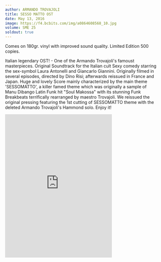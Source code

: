 ```yaml
---
author: ARMANDO TROVAJOLI
title: SESSO MATTO OST
date: May 13, 2016
image: https://f4.bcbits.com/img/a0864608568_10.jpg
volume: SME 25
soldout: true
---
```


Comes on 180gr. vinyl with improved sound quality. Limited Edition 500 copies.

Italian legendary OST! - One of the Armando Trovajoli's famoust masterpieces. Original Soundtrack for the Italian cult Sexy comedy starring the sex-symbol Laura Antonelli and Giancarlo Giannini. Originally filmed in several episodes, directed by Dino Risi; afterwards reissued in France and Japan. Huge and lovely Score mainly characterized by the main theme 'SESSOMATTO', a killer famed theme which was originally a sample of Manu Dibango Latin Funk hit "Soul Makossa" with its stunning Funk Breakbeats terrifically rearranged by maestro Trovajoli. We reissued the original pressing featuring the 1st cutting of SESSOMATTO theme with the deleted Armando Trovajoli's Hammond solo. Enjoy it!

<iframe style="border: 0; width: 350px; height: 470px;" src="https://bandcamp.com/EmbeddedPlayer/album=152190845/size=large/bgcol=ffffff/linkcol=0687f5/tracklist=false/transparent=true/" seamless><a href="http://sonormusiceditions.bandcamp.com/album/sesso-matto-original-soundtrack">SESSO MATTO (Original Soundtrack) by Armando Trovajoli</a></iframe>